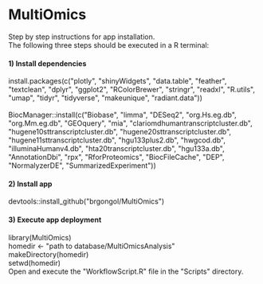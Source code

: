 # MultiOmics

Step by step instructions for app installation. <br> 
The following three steps should be executed in a R terminal: <br> 

#### 1) Install dependencies
install.packages(c("plotly", "shinyWidgets", "data.table", "feather", "textclean", "dplyr", "ggplot2", "RColorBrewer", "stringr", "readxl", "R.utils", "umap", "tidyr", "tidyverse", "makeunique", "radiant.data")) <br> 
 <br> 
BiocManager::install(c("Biobase", "limma", "DESeq2", "org.Hs.eg.db", "org.Mm.eg.db", "GEOquery", "mia", "clariomdhumantranscriptcluster.db", "hugene10sttranscriptcluster.db", "hugene20sttranscriptcluster.db", "hugene11sttranscriptcluster.db", "hgu133plus2.db", "hwgcod.db", "illuminaHumanv4.db", "hta20transcriptcluster.db", "hgu133a.db", "AnnotationDbi", "rpx", "RforProteomics", "BiocFileCache", "DEP", "NormalyzerDE", "SummarizedExperiment")) <br> 

#### 2) Install app
devtools::install_github("brgongol/MultiOmics") <br> 

#### 3) Execute app deployment
library(MultiOmics) <br> 
homedir <- "path to database/MultiOmicsAnalysis" <br> 
makeDirectory(homedir) <br> 
setwd(homedir) <br> 
Open and execute the "WorkflowScript.R" file in the "Scripts" directory. <br> 



